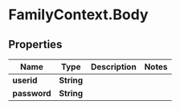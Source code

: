 # FamilyContext.Body

## Properties
Name | Type | Description | Notes
------------ | ------------- | ------------- | -------------
**userid** | **String** |  | 
**password** | **String** |  | 
